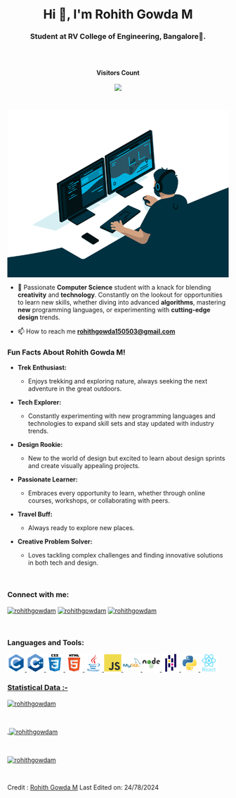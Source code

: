 <h1 align="center">Hi 👋, I'm Rohith Gowda M</h1>
<h3 align="center">Student at RV College of Engineering, Bangalore🌟.</h3>

<br>
<div align="center">
<br><p align="centre"><b>Visitors Count</b></p>  
    
<p align="center"><img align="center" src="https://profile-counter.glitch.me/{RohithgowdaM}/count.svg" /></p> 
<br>
</div>

<p align="center"><img align="center" src="https://github.com/RohithgowdaM/RohithgowdaM/blob/main/rgm.gif" alt="rohithgowdam" /></p>


- 🌱 Passionate **Computer Science** student with a knack for blending **creativity** and **technology**. Constantly on the lookout for opportunities to learn new skills, whether diving into advanced **algorithms**, mastering **new** programming languages, or experimenting with **cutting-edge design** trends.

- 📫 How to reach me **rohithgowda150503@gmail.com**

### Fun Facts About Rohith Gowda M!
- **Trek Enthusiast:** 
  - Enjoys trekking and exploring nature, always seeking the next adventure in the great outdoors.
  
- **Tech Explorer:** 
  - Constantly experimenting with new programming languages and technologies to expand skill sets and stay updated with industry trends.
  
- **Design Rookie:** 
  - New to the world of design but excited to learn about design sprints and create visually appealing projects.
  
- **Passionate Learner:** 
  - Embraces every opportunity to learn, whether through online courses, workshops, or collaborating with peers.
  
- **Travel Buff:** 
  - Always ready to explore new places.
  
- **Creative Problem Solver:** 
  - Loves tackling complex challenges and finding innovative solutions in both tech and design.

<br>

<h3 align="left">Connect with me:</h3>
<p align="left">
  <a href="https://www.linkedin.com/in/rohith-gowda-m-a04b4122a/" target="blank"><img align="center"
      src="https://raw.githubusercontent.com/rahuldkjain/github-profile-readme-generator/master/src/images/icons/Social/linked-in-alt.svg"
      alt="rohithgowdam" height="30" width="40" /></a>
<!--   <a href="https://instagram.com/_._.adam._" target="blank"><img align="center"
      src="https://raw.githubusercontent.com/rahuldkjain/github-profile-readme-generator/master/src/images/icons/Social/instagram.svg"
      alt="_._.adam._" height="30" width="40" /></a> -->
  <a href="https://leetcode.com/u/iaintworried/" target="blank"><img align="center"
      src="https://cdn.iconscout.com/icon/free/png-512/free-leetcode-3521542-2944960.png?f=avif&w=256"
      alt="rohithgowdam" height="30" width="40" /></a>
  <a href="https://www.naukri.com/code360/profile/rgm08" target="blank"><img align="center"
      src="https://www.codingninjas.com/assets-landing/images/CNLOGO.svg"
      alt="rohithgowdam" height="30" width="40" /></a>
<!--  <a href="https://twitter.com/adam_pithenwala" target="blank"><img align="center"
      src="https://raw.githubusercontent.com/rahuldkjain/github-profile-readme-generator/master/src/images/icons/Social/twitter.svg"
      alt="adampithewan" height="30" width="40" /></a> -->
</p>

<br>
<h3 align="left">Languages and Tools:</h3>
<p align="left">  <a href="https://www.cprogramming.com/" target="_blank"
    rel="noreferrer"> <img src="https://raw.githubusercontent.com/devicons/devicon/master/icons/c/c-original.svg"
      alt="c" width="40" height="40" /> </a> <a href="https://www.w3schools.com/cpp/" target="_blank" rel="noreferrer">
    <img src="https://raw.githubusercontent.com/devicons/devicon/master/icons/cplusplus/cplusplus-original.svg"
      alt="cplusplus" width="40" height="40" /> </a> <a href="https://www.w3schools.com/css/" target="_blank"
    rel="noreferrer"> <img
      src="https://raw.githubusercontent.com/devicons/devicon/master/icons/css3/css3-original-wordmark.svg" alt="css3"
      width="40" height="40" /> </a> <a href="https://www.w3.org/html/" target="_blank" rel="noreferrer"> <img
      src="https://raw.githubusercontent.com/devicons/devicon/master/icons/html5/html5-original-wordmark.svg"
      alt="html5" width="40" height="40" /> </a> <a href="https://www.java.com" target="_blank" rel="noreferrer"> <img
      src="https://raw.githubusercontent.com/devicons/devicon/master/icons/java/java-original.svg" alt="java" width="40"
      height="40" /> </a> <a href="https://developer.mozilla.org/en-US/docs/Web/JavaScript" target="_blank"
    rel="noreferrer"> <img
      src="https://raw.githubusercontent.com/devicons/devicon/master/icons/javascript/javascript-original.svg"
      alt="javascript" width="40" height="40" /> </a><a href="https://www.mysql.com/" target="_blank" rel="noreferrer"> <img
      src="https://raw.githubusercontent.com/devicons/devicon/master/icons/mysql/mysql-original-wordmark.svg"
      alt="mysql" width="40" height="40" /> </a> </a> <a href="https://nodejs.org" target="_blank" rel="noreferrer"> <img
      src="https://raw.githubusercontent.com/devicons/devicon/master/icons/nodejs/nodejs-original-wordmark.svg"
      alt="nodejs" width="40" height="40" /> </a> <a href="https://pandas.pydata.org/" target="_blank" rel="noreferrer">
    <img
      src="https://raw.githubusercontent.com/devicons/devicon/2ae2a900d2f041da66e950e4d48052658d850630/icons/pandas/pandas-original.svg"
      alt="pandas" width="40" height="40" /> </a> <a href="https://www.python.org" target="_blank" rel="noreferrer"> <img
      src="https://raw.githubusercontent.com/devicons/devicon/master/icons/python/python-original.svg" alt="python"
      width="40" height="40" /> </a> <a href="https://reactjs.org/" target="_blank" rel="noreferrer"> <img
      src="https://raw.githubusercontent.com/devicons/devicon/master/icons/react/react-original-wordmark.svg"
      alt="react" width="40" height="40" />

<br>

<h3>Statistical Data :-</h3>
<p><img align="center"
    src="https://github-readme-stats.vercel.app/api/top-langs?username=RohithgowdaM&show_icons=true&locale=en&bg_color=0d1117&text_color=ffffff&layout=compact"
    alt="rohithgowdam" 
    bg_color=#808080/></p>

<br>

<p>&nbsp;<img align="center" src="https://github-readme-stats.vercel.app/api?username=RohithgowdaM&show_icons=true&locale=en&bg_color=0d1117&text_color=ffffff&repo=convoychat"
    alt="rohithgowdam" /></p>

<br>

<p><img align="center" src="https://github-readme-streak-stats.herokuapp.com/?user=RohithgowdaM&theme=dark&background=0d1117&date_format=M%20j%5B%2C%20Y%5D" alt="rohithgowdam" /></p>
      
<p align="left"> <a href="https://twitter.com/" target="blank"><img
      src="https://img.shields.io/twitter/follow/?logo=twitter&style=for-the-badge" alt="" /></a> </p>

Credit : [Rohith Gowda M](https://github.com/RohithgowdaM)
 Last Edited on: 24/78/2024
<!--
**RohithgowdaM/RohithgowdaM** is a ✨ _special_ ✨ repository because its `README.md` (this file) appears on your GitHub profile.

Here are some ideas to get you started:

- 🔭 I’m currently working on ...
- 🌱 I’m currently learning ...
- 👯 I’m looking to collaborate on ...
- 🤔 I’m looking for help with ...
- 💬 Ask me about ...
- 📫 How to reach me: ...
- 😄 Pronouns: ...
- ⚡ Fun fact: ...
-->
